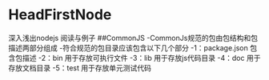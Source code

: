 # HeadFirstNode
深入浅出nodejs 阅读与例子
     ##CommonJS
  -CommonJs规范的包由包结构和包描述两部分组成
  -符合规范的包目录应该包含以下几个部分
    -1：package.json 包含包描述
    -2：bin  用于存放可执行文件
    -3：lib  用于存放js代码目录
    -4：doc  用于存放文档目录
    -5：test 用于存放单元测试代码